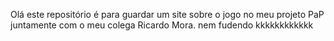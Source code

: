 Olá este repositório é para guardar um site sobre o jogo no meu projeto PaP juntamente com o meu colega Ricardo Mora. nem fudendo kkkkkkkkkkkk
